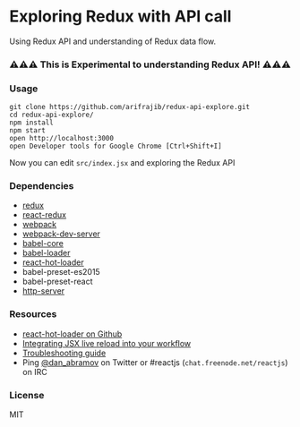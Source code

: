 

Exploring Redux with API call
=============================

Using Redux API and understanding of Redux data flow.


### ⚠️⚠️⚠️ This is Experimental to understanding Redux API! ⚠️⚠️⚠️



### Usage

```
git clone https://github.com/arifrajib/redux-api-explore.git
cd redux-api-explore/
npm install
npm start
open http://localhost:3000
open Developer tools for Google Chrome [Ctrl+Shift+I]
```

Now you can edit `src/index.jsx` and exploring the Redux API


### Dependencies

* [redux](https://github.com/reactjs/redux)
* [react-redux](https://github.com/reactjs/react-redux)
* [webpack](https://github.com/webpack/webpack)
* [webpack-dev-server](https://github.com/webpack/webpack-dev-server)
* [babel-core](https://github.com/babel/babel-core)
* [babel-loader](https://github.com/babel/babel-loader)
* [react-hot-loader](https://github.com/gaearon/react-hot-loader)
* babel-preset-es2015
* babel-preset-react
* [http-server](http-server)

### Resources

* [react-hot-loader on Github](https://github.com/gaearon/react-hot-loader)
* [Integrating JSX live reload into your workflow](http://gaearon.github.io/react-hot-loader/getstarted/)
* [Troubleshooting guide](https://github.com/gaearon/react-hot-loader/blob/master/docs/Troubleshooting.md)
* Ping [@dan_abramov](https://twitter.com/dan_abramov) on Twitter or #reactjs (`chat.freenode.net/reactjs`) on IRC


### License

MIT


